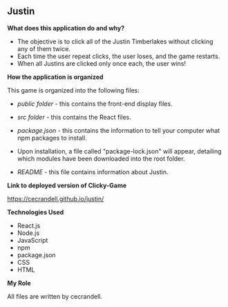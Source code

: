 ## Justin

<!-- ![](images/Justin.gif) -->

**What does this application do and why?**

* The objective is to click all of the Justin Timberlakes without clicking any of them twice. 
* Each time the user repeat clicks, the user loses, and the game restarts.
* When all Justins are clicked only once each, the user wins!

**How the application is organized**

This game is organized into the following files: 

* *public folder* - this contains the front-end display files.

* *src folder* - this contains the React files.

* *package.json* - this contains the information to tell your computer what npm packages to install. 

* Upon installation, a file called "package-lock.json" will appear, detailing which modules have been downloaded into the root folder.

* *README* - this file contains information about Justin.

**Link to deployed version of Clicky-Game**

<a href="https://cecrandell.github.io/justin/" target="_blank">https://cecrandell.github.io/justin/</a>

**Technologies Used** 

* React.js
* Node.js
* JavaScript
* npm
* package.json
* CSS
* HTML

**My Role**

All files are written by cecrandell.